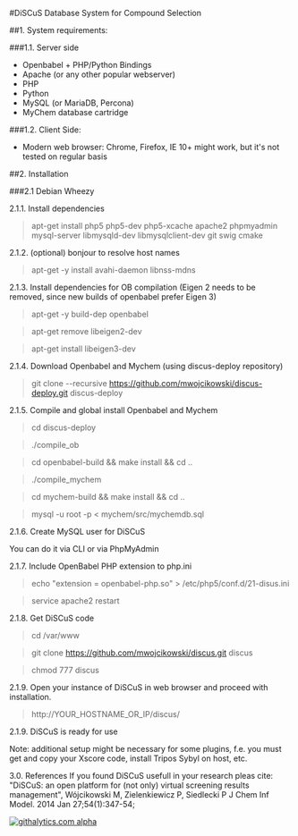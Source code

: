 #DiSCuS
Database System for Compound Selection


##1. System requirements:

###1.1. Server side
* Openbabel + PHP/Python Bindings
* Apache (or any other popular webserver)
* PHP
* Python
* MySQL (or MariaDB, Percona)
* MyChem database cartridge

###1.2. Client Side:
* Modern web browser: Chrome, Firefox, IE 10+ might work, but it's not tested on regular basis

##2. Installation

###2.1 Debian Wheezy

2.1.1. Install dependencies

> apt-get install php5 php5-dev php5-xcache apache2 phpmyadmin mysql-server libmysqld-dev  libmysqlclient-dev git swig cmake

2.1.2. (optional) bonjour to resolve host names 

> apt-get -y install avahi-daemon libnss-mdns

2.1.3. Install dependencies for OB compilation (Eigen 2 needs to be removed, since new builds of openbabel prefer Eigen 3)

> apt-get -y build-dep openbabel

> apt-get remove libeigen2-dev

> apt-get install libeigen3-dev

2.1.4. Download Openbabel and Mychem (using discus-deploy repository)

> git clone --recursive https://github.com/mwojcikowski/discus-deploy.git discus-deploy

2.1.5. Compile and global install Openbabel and Mychem

> cd discus-deploy

> ./compile_ob

> cd openbabel-build && make install && cd ..

> ./compile_mychem

> cd mychem-build && make install && cd ..

> mysql -u root -p < mychem/src/mychemdb.sql

2.1.6. Create MySQL user for DiSCuS

You can do it via CLI or via PhpMyAdmin

2.1.7. Include OpenBabel PHP extension to php.ini

> echo "extension = openbabel-php.so" > /etc/php5/conf.d/21-disus.ini

> service apache2 restart


2.1.8. Get DiSCuS code

> cd /var/www

> git clone https://github.com/mwojcikowski/discus.git discus

> chmod 777 discus

2.1.9. Open your instance of DiSCuS in web browser and proceed with installation.

> http://YOUR_HOSTNAME_OR_IP/discus/

2.1.9. DiSCuS is ready for use

Note: additional setup might be necessary for some plugins, f.e. you must get and copy your Xscore code, install Tripos Sybyl on host, etc.

3.0. References
If you found DiSCuS usefull in your research pleas cite:
"DiSCuS: an open platform for (not only) virtual screening results management", Wójcikowski M, Zielenkiewicz P, Siedlecki P
J Chem Inf Model. 2014 Jan 27;54(1):347-54;


[![githalytics.com alpha](https://cruel-carlota.pagodabox.com/22c804cc73ffadcef7f044636cd07a5c "githalytics.com")](http://githalytics.com/mwojcikowski/discus)
